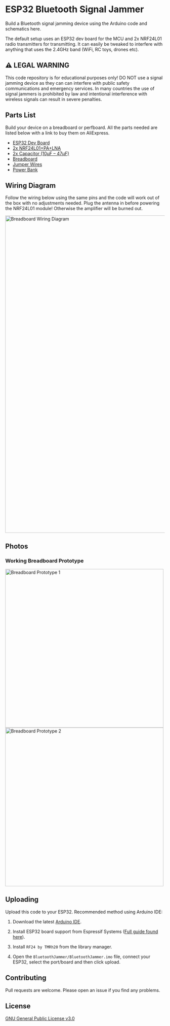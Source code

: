 # ESP32 Bluetooth Signal Jammer

Build a Bluetooth signal jamming device using the Arduino code and schematics here.

The default setup uses an ESP32 dev board for the MCU and 2x NRF24L01 radio transmitters for transmitting. It can easily be tweaked to interfere with anything that uses the 2.4GHz band (WiFi, RC toys, drones etc).

## ⚠️ LEGAL WARNING

This code repository is for educational purposes only! DO NOT use a signal jamming device as they can can interfere with public safety communications and emergency services. In many countries the use of signal jammers is prohibited by law and intentional interference with wireless signals can result in severe penalties.

## Parts List

Build your device on a breadboard or perfboard. All the parts needed are listed below with a link to buy them on AliExpress.

- [ESP32 Dev Board](https://s.click.aliexpress.com/e/_oBzks2E)
- [2x NRF24L01+PA+LNA](https://s.click.aliexpress.com/e/_okUsZpp)
- [2x Capacitor (10µF – 47µF)](https://s.click.aliexpress.com/e/_olkWSDz)
- [Breadboard](https://s.click.aliexpress.com/e/_on6KzoP)
- [Jumper Wires](https://s.click.aliexpress.com/e/_ooo7z5h)
- [Power Bank](https://s.click.aliexpress.com/e/_oneC3BV)

## Wiring Diagram

Follow the wiring below using the same pins and the code will work out of the box with no adjustments needed. Plug the antenna in before powering the NRF24L01 module! Otherwise the amplifier will be burned out.

<img src="https://github.com/stuthemoo/ESP32BluetoothJammer/raw/main/Images/wiring-breadboard.png" width="1000" alt="Breadboard Wiring Diagram">

## Photos

### Working Breadboard Prototype

<img src="https://github.com/stuthemoo/ESP32BluetoothJammer/raw/main/Images/prototype-1.jpg" width="500" alt="Breadboard Prototype 1">

<img src="https://github.com/stuthemoo/ESP32BluetoothJammer/raw/main/Images/prototype-2.jpg" width="500" alt="Breadboard Prototype 2">

## Uploading

Upload this code to your ESP32. Recommended method using Arduino IDE:

1. Download the latest [Arduino IDE](https://www.arduino.cc/en/software).

2. Install ESP32 board support from Espressif Systems ([Full guide found here](https://docs.espressif.com/projects/arduino-esp32/en/latest/installing.html)).

3. Install `RF24 by TMRh20` from the library manager.

4. Open the `BluetoothJammer/BluetoothJammer.imo` file, connect your ESP32, select the port/board and then click upload.

## Contributing

Pull requests are welcome. Please open an issue if you find any problems.

## License

[GNU General Public License v3.0](https://choosealicense.com/licenses/gpl-3.0/)